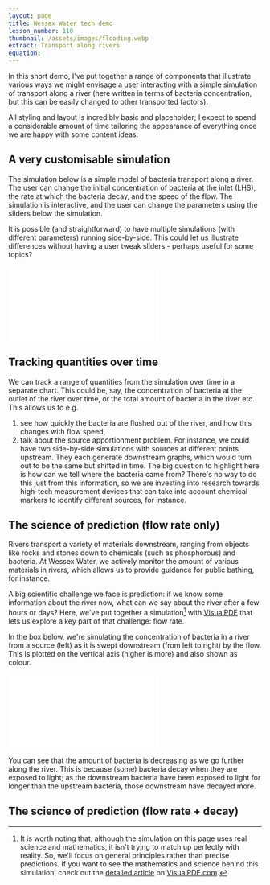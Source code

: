 ```yaml
---
layout: page
title: Wessex Water tech demo
lesson_number: 110
thumbnail: /assets/images/flooding.webp
extract: Transport along rivers
equation:
---
```


<script src="/sim/scripts/charts.umd.min.js"></script>
<script src="/assets/js/vpde-charts.js"></script>

In this short demo, I've put together a range of components that illustrate various ways we might envisage a user interacting with a simple simulation of transport along a river (here written in terms of bacteria concentration, but this can be easily changed to other transported factors).

All styling and layout is incredibly basic and placeholder; I expect to spend a considerable amount of time tailoring the appearance of everything once we are happy with some content ideas.

## A very customisable simulation

The simulation below is a simple model of bacteria transport along a river. The user can change the initial concentration of bacteria at the inlet (LHS), the rate at which the bacteria decay, and the speed of the flow. The simulation is interactive, and the user can change the parameters using the sliders below the simulation.

It is possible (and straightforward) to have multiple simulations (with different parameters) running side-by-side. This could let us illustrate differences without having a user tweak sliders - perhaps useful for some topics?

<iframe class="sim" id="simA" src="/sim/?preset=bacteriaInAReach&story&lite&sf=1&clean&probing=true" frameborder="0" loading="lazy"></iframe>
<p style="text-align:center;margin-top:0;"><vpde-slider
    iframe="simA"
    name="c0"
    label="Inlet concentration"
    min="0.01"
    max="1"
    value="0.5"
    step="0.01"
    min-label="Low"
    max-label="High"
></vpde-slider></p>
<p style="text-align:center;margin-top:0;"><vpde-slider
    iframe="simA"
    name="k"
    label="Decay"
    min="0"
    max="0.02"
    value="0.001"
    step="0.0001"
    min-label="None"
    max-label="Maximum"
></vpde-slider></p>
<p style="text-align:center;margin-top:0;"><vpde-slider
    iframe="simA"
    name="u"
    label="Flow"
    min="0.1"
    max="2"
    value="0.62"
    step="0.01"
    min-label="Low"
    max-label="High"
></vpde-slider></p>

## Tracking quantities over time

We can track a range of quantities from the simulation over time in a separate chart. This could be, say, the concentration of bacteria at the outlet of the river over time, or the total amount of bacteria in the river etc. This allows us to e.g.

1. see how quickly the bacteria are flushed out of the river, and how this changes with flow speed,
1. talk about the source apportionment problem. For instance, we could have two side-by-side simulations with sources at different points upstream. They each generate downstream graphs, which would turn out to be the same but shifted in time. The big question to highlight here is how can we tell where the bacteria came from? There's no way to do this just from this information, so we are investing into research towards high-tech measurement devices that can take into account chemical markers to identify different sources, for instance.

<vpde-chart iframe="simA"> </vpde-chart>

## The science of prediction (flow rate only)

Rivers transport a variety of materials downstream, ranging from objects like rocks and stones down to chemicals (such as phosphorous) and bacteria. At Wessex Water, we actively monitor the amount of various materials in rivers, which allows us to provide guidance for public bathing, for instance.

A big scientific challenge we face is prediction: if we know some information about the river now, what can we say about the river after a few hours or days? Here, we've put together a simulation[^1] with [VisualPDE](https://visualpde.com) that lets us explore a key part of that challenge: flow rate.

In the box below, we're simulating the concentration of bacteria in a river from a source (left) as it is swept downstream (from left to right) by the flow. This is plotted on the vertical axis (higher is more) and also shown as colour.

<iframe class="sim" id="simA" src="/sim/?preset=bacteriaInAReach&story&lite&sf=1&clean&probing=true&colourbar=true" frameborder="0" loading="lazy"></iframe>

You can see that the amount of bacteria is decreasing as we go further along the river. This is because (some) bacteria decay when they are exposed to light; as the downstream bacteria have been exposed to light for longer than the upstream bacteria, those downstream have decayed more.

## The science of prediction (flow rate + decay)

[^1]: It is worth noting that, although the simulation on this page uses real science and mathematics, it isn't trying to match up perfectly with reality. So, we'll focus on general principles rather than precise predictions. If you want to see the mathematics and science behind this simulation, check out the [detailed article](https://visualpde.com) on [VisualPDE.com](https://visualpde.com).
